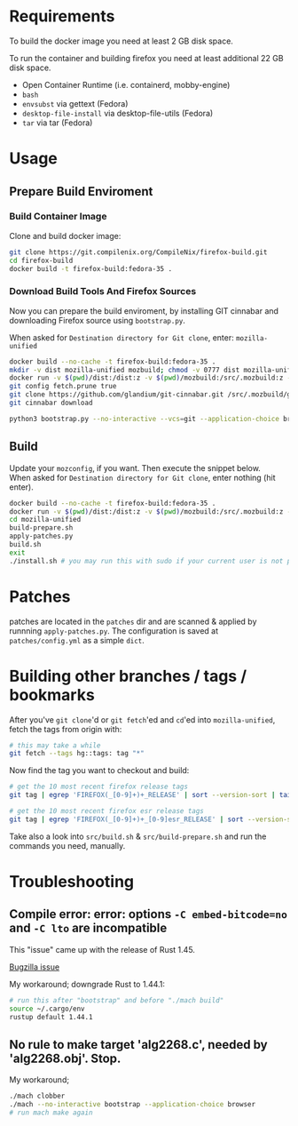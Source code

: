 # Requirements
To build the docker image you need at least 2 GB disk space.

To run the container and building firefox you need at least additional 22 GB disk space.

- Open Container Runtime (i.e. containerd, mobby-engine)
- `bash`
- `envsubst` via gettext (Fedora)
- `desktop-file-install` via desktop-file-utils (Fedora)
- `tar` via tar (Fedora)


# Usage
## Prepare Build Enviroment
### Build Container Image
Clone and build docker image:

```sh
git clone https://git.compilenix.org/CompileNix/firefox-build.git
cd firefox-build
docker build -t firefox-build:fedora-35 .
```


### Download Build Tools And Firefox Sources
Now you can prepare the build enviroment, by installing GIT cinnabar and downloading Firefox source using `bootstrap.py`.

When asked for `Destination directory for Git clone`, enter: `mozilla-unified`

```sh
docker build --no-cache -t firefox-build:fedora-35 .
mkdir -v dist mozilla-unified mozbuild; chmod -v 0777 dist mozilla-unified mozbuild
docker run -v $(pwd)/dist:/dist:z -v $(pwd)/mozbuild:/src/.mozbuild:z -v $(pwd)/mozilla-unified:/src/mozilla-unified:z -v $(pwd)/mozconfig:/src/mozconfig:z -v $(pwd)/patches:/src/patches:z -it --rm firefox-build:fedora-35
git config fetch.prune true
git clone https://github.com/glandium/git-cinnabar.git /src/.mozbuild/git-cinnabar
git cinnabar download

python3 bootstrap.py --no-interactive --vcs=git --application-choice browser
```


## Build
Update your `mozconfig`, if you want. Then execute the snippet below. \
When asked for `Destination directory for Git clone`, enter nothing (hit enter).

```sh
docker build --no-cache -t firefox-build:fedora-35 .
docker run -v $(pwd)/dist:/dist:z -v $(pwd)/mozbuild:/src/.mozbuild:z -v $(pwd)/mozilla-unified:/src/mozilla-unified:z -v $(pwd)/mozconfig:/src/mozconfig:z -v $(pwd)/patches:/src/patches:z -it --rm firefox-build:fedora-35
cd mozilla-unified
build-prepare.sh
apply-patches.py
build.sh
exit
./install.sh # you may run this with sudo if your current user is not permitted to write into the installation directory (default is ~/bin/)
```


# Patches
patches are located in the `patches` dir and are scanned & applied by runnning `apply-patches.py`. The configuration is saved at `patches/config.yml` as a simple `dict`.


# Building other branches / tags / bookmarks
After you've `git clone`'d or `git fetch`'ed and `cd`'ed into `mozilla-unified`, fetch the tags from origin with:

```sh
# this may take a while
git fetch --tags hg::tags: tag "*"
```

Now find the tag you want to checkout and build:

```sh
# get the 10 most recent firefox release tags
git tag | egrep 'FIREFOX(_[0-9]+)+_RELEASE' | sort --version-sort | tail -10

# get the 10 most recent firefox esr release tags
git tag | egrep 'FIREFOX(_[0-9]+)+_[0-9]esr_RELEASE' | sort --version-sort | tail -10
```

Take also a look into `src/build.sh` & `src/build-prepare.sh` and run the commands you need, manually.


# Troubleshooting
## Compile error: error: options `-C embed-bitcode=no` and `-C lto` are incompatible
This "issue" came up with the release of Rust 1.45.

[Bugzilla issue](https://bugzilla.mozilla.org/show_bug.cgi?id=1640982)

My workaround; downgrade Rust to 1.44.1:
```sh
# run this after "bootstrap" and before "./mach build"
source ~/.cargo/env
rustup default 1.44.1
```


## No rule to make target 'alg2268.c', needed by 'alg2268.obj'. Stop.
My workaround;

```sh
./mach clobber
./mach --no-interactive bootstrap --application-choice browser
# run mach make again
```

